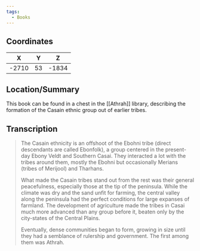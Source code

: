 ```yaml
---
tags:
  - Books
---
```


## Coordinates
| **X** | **Y** | **Z** |
| :---: | :---: | :---: |
| -2710 |  53   | -1834 |

## Location/Summary
This book can be found in a chest in the [[Athrah]] library, describing the formation of the Casain ethnic group out of earlier tribes.

## Transcription
> The Casain ethnicity is an offshoot of the Ebohni tribe (direct descendants are called Ebonfolk), a group centered in the present-day Ebony Veldt and Southern Casai. They interacted a lot with the tribes around them, mostly the Ebohni but occasionally Merians (tribes of Merijool) and Tharhans.
>
> What made the Casain tribes stand out from the rest was their general peacefulness, especially those at the tip of the peninsula. While the climate was dry and the sand unfit for farming, the central valley along the peninsula had the perfect conditions for large expanses of farmland. The development of agriculture made the tribes in Casai much more advanced than any group before it, beaten only by the city-states of the Central Plains.
>
> Eventually, dense communities began to form, growing in size until they had a semblance of rulership and government. The first among them was Athrah.
